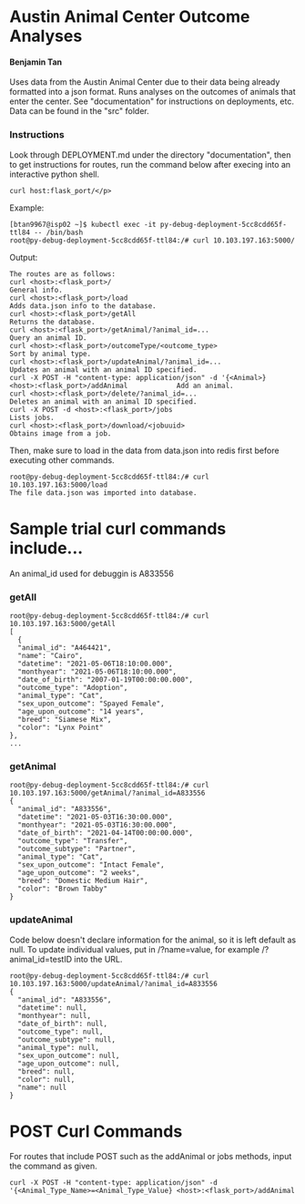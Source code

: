 <h1>Austin Animal Center Outcome Analyses</h1>
<h4>Benjamin Tan</h4>

<p>Uses data from the Austin Animal Center due to their data being already formatted into a json format. Runs analyses on the outcomes of animals that enter the center. See "documentation" for instructions on deployments, etc. Data can be found in the "src" folder.</p>

<h3>Instructions</h3>
<p>Look through DEPLOYMENT.md under the directory "documentation", then to get instructions for routes, run the command below after execing into an interactive python shell.</p>

    curl host:flask_port/</p>
    
<p>Example:</p>

    [btan9967@isp02 ~]$ kubectl exec -it py-debug-deployment-5cc8cdd65f-ttl84 -- /bin/bash
    root@py-debug-deployment-5cc8cdd65f-ttl84:/# curl 10.103.197.163:5000/
    
Output:

    The routes are as follows:
    curl <host>:<flask_port>/                                                                                General info.
    curl <host>:<flask_port>/load                                                                            Adds data.json info to the database.
    curl <host>:<flask_port>/getAll                                                                          Returns the database.
    curl <host>:<flask_port>/getAnimal/?animal_id=...                                                        Query an animal ID.
    curl <host>:<flask_port>/outcomeType/<outcome_type>                                                      Sort by animal type.
    curl <host>:<flask_port>/updateAnimal/?animal_id=...                                                     Updates an animal with an animal ID specified.
    curl -X POST -H "content-type: application/json" -d '{<Animal>} <host>:<flask_port>/addAnimal            Add an animal.
    curl <host>:<flask_port>/delete/?animal_id=...                                                           Deletes an animal with an animal ID specified.
    curl -X POST -d <host>:<flask_port>/jobs                                                                 Lists jobs.
    curl <host>:<flask_port>/download/<jobuuid>                                                              Obtains image from a job.

Then, make sure to load in the data from data.json into redis first before executing other commands.

    root@py-debug-deployment-5cc8cdd65f-ttl84:/# curl 10.103.197.163:5000/load
    The file data.json was imported into database.

<h1>Sample trial curl commands include...</h1>
<p>An animal_id used for debuggin is A833556</p>
<h3>getAll</h3>

    root@py-debug-deployment-5cc8cdd65f-ttl84:/# curl 10.103.197.163:5000/getAll
    [
      {
      "animal_id": "A464421",
      "name": "Cairo",
      "datetime": "2021-05-06T18:10:00.000",
      "monthyear": "2021-05-06T18:10:00.000",
      "date_of_birth": "2007-01-19T00:00:00.000",
      "outcome_type": "Adoption",
      "animal_type": "Cat",
      "sex_upon_outcome": "Spayed Female",
      "age_upon_outcome": "14 years",
      "breed": "Siamese Mix",
      "color": "Lynx Point"
    },
    ...
 
<h3>getAnimal</h3>

    root@py-debug-deployment-5cc8cdd65f-ttl84:/# curl 10.103.197.163:5000/getAnimal/?animal_id=A833556
    {
      "animal_id": "A833556",
      "datetime": "2021-05-03T16:30:00.000",
      "monthyear": "2021-05-03T16:30:00.000",
      "date_of_birth": "2021-04-14T00:00:00.000",
      "outcome_type": "Transfer",
      "outcome_subtype": "Partner",
      "animal_type": "Cat",
      "sex_upon_outcome": "Intact Female",
      "age_upon_outcome": "2 weeks",
      "breed": "Domestic Medium Hair",
      "color": "Brown Tabby"
    }

<h3>updateAnimal</h3>
<p>Code below doesn't declare information for the animal, so it is left default as null. To update individual values, put in /?name=value, for example /?animal_id=testID into the URL.</p>

    root@py-debug-deployment-5cc8cdd65f-ttl84:/# curl 10.103.197.163:5000/updateAnimal/?animal_id=A833556
    {
      "animal_id": "A833556",
      "datetime": null,
      "monthyear": null,
      "date_of_birth": null,
      "outcome_type": null,
      "outcome_subtype": null,
      "animal_type": null,
      "sex_upon_outcome": null,
      "age_upon_outcome": null,
      "breed": null,
      "color": null,
      "name": null
    }

<h1>POST Curl Commands</h1>
<p>For routes that include POST such as the addAnimal or jobs methods, input the command as given.</p>

    curl -X POST -H "content-type: application/json" -d '{<Animal_Type_Name>=<Animal_Type_Value} <host>:<flask_port>/addAnimal
